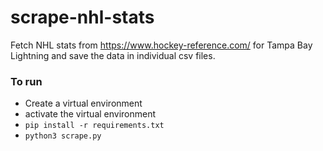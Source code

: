 # scrape-nhl-stats
Fetch NHL stats from https://www.hockey-reference.com/ for Tampa Bay Lightning and save the data in individual csv files.

### To run
- Create a virtual environment
- activate the virtual environment
- `pip install -r requirements.txt`
- `python3 scrape.py`
